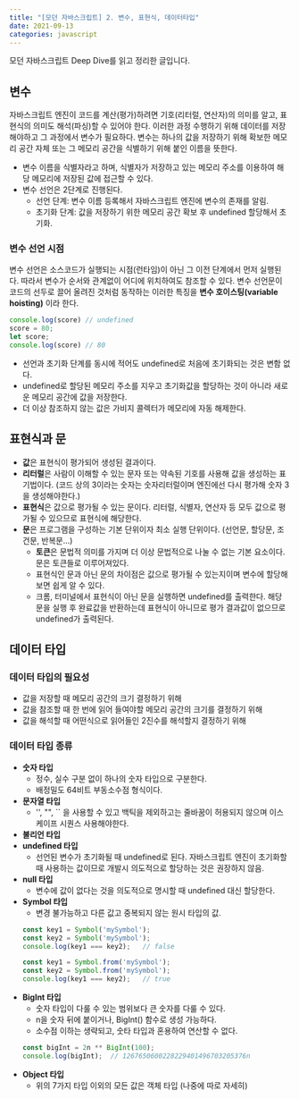```yaml
---
title: "[모던 자바스크립트] 2. 변수, 표현식, 데이터타입"
date: 2021-09-13
categories: javascript
---
```

모던 자바스크립트 Deep Dive를 읽고 정리한 글입니다.

## 변수
자바스크립트 엔진이 코드를 계산(평가)하려면 기호(리터럴, 연산자)의 의미를 알고, 표현식의 의미도 해석(파싱)할 수 있어야 한다. 이러한 과정 수행하기 위해 데이터를 저장해야하고 그 과정에서 변수가 필요하다.
변수는 하나의 값을 저장하기 위해 확보한 메모리 공간 자체 또는 그 메모리 공간을 식별하기 위해 붙인 이름을 뜻한다.
- 변수 이름을 식별자라고 하며, 식별자가 저장하고 있는 메모리 주소를 이용하여 해당 메모리에 저장된 값에 접근할 수 있다.
- 변수 선언은 2단계로 진행된다.
  - 선언 단계: 변수 이름 등록해서 자바스크립트 엔진에 변수의 존재를 알림.
  - 초기화 단계: 값을 저장하기 위한 메모리 공간 확보 후 undefined 할당해서 초기화.

### 변수 선언 시점
변수 선언은 소스코드가 실행되는 시점(런타임)이 아닌 그 이전 단계에서 먼저 실행된다. 따라서 변수가 순서와 관계없이 어디에 위치하여도 참조할 수 있다.
변수 선언문이 코드의 선두로 끌어 올려진 것처럼 동작하는 이러한 특징을 **변수 호이스팅(variable hoisting)** 이라 한다.
```javascript
console.log(score) // undefined
score = 80;
let score;
console.log(score) // 80
```
- 선언과 초기화 단계를 동시에 적어도 undefined로 처음에 초기화되는 것은 변함 없다.
- undefined로 할당된 메모리 주소를 지우고 초기화값을 할당하는 것이 아니라 새로운 메모리 공간에 값을 저장한다.
- 더 이상 참조하지 않는 값은 가비지 콜렉터가 메모리에 자동 해제한다.

## 표현식과 문
- **값**은 표현식이 평가되어 생성된 결과이다.
- **리터럴**은 사람이 이해할 수 있는 문자 또는 약속된 기호를 사용해 값을 생성하는 표기법이다. (코드 상의 3이라는 숫자는 숫자리터럴이며 엔진에선 다시 평가해 숫자 3을 생성해야한다.)
- **표현식**은 값으로 평가될 수 있는 문이다. 리터럴, 식별자, 연산자 등 모두 값으로 평가될 수 있으므로 표현식에 해당한다.
- **문**은 프로그램을 구성하는 기본 단위이자 최소 실행 단위이다. (선언문, 할당문, 조건문, 반복문...)
  - **토큰**은 문법적 의미를 가지며 더 이상 문법적으로 나눌 수 없는 기본 요소이다. 문은 토큰들로 이루어져있다.
  - 표현식인 문과 아닌 문의 차이점은 값으로 평가될 수 있는지이며 변수에 할당해보면 쉽게 알 수 있다.
  - 크롬, 터미널에서 표현식이 아닌 문을 실행하면 undefined를 출력한다. 해당 문을 실행 후 완료값을 반환하는데 표현식이 아니므로 평가 결과값이 없으므로 undefined가 출력된다.

## 데이터 타입
### 데이터 타입의 필요성
- 값을 저장할 때 메모리 공간의 크기 결정하기 위해
- 값을 참조할 때 한 번에 읽어 들여야할 메모리 공간의 크기를 결정하기 위해
- 값을 해석할 때 어떤식으로 읽어들인 2진수를 해석할지 결정하기 위해

### 데이터 타입 종류
- **숫자 타입**
  - 정수, 실수 구분 없이 하나의 숫자 타입으로 구분한다.
  - 배정밀도 64비트 부동소수점 형식이다.
- **문자열 타입**
  - '', "", `` 을 사용할 수 있고 백틱을 제외하고는 줄바꿈이 허용되지 않으며 이스케이프 시퀀스 사용해야한다.
- **불리언 타입**
- **undefined 타입**
  - 선언된 변수가 초기화될 때 undefined로 된다. 자바스크립트 엔진이 초기화할 때 사용하는 값이므로 개발시 의도적으로 할당하는 것은 권장하지 않음.
- **null 타입**
  - 변수에 값이 없다는 것을 의도적으로 명시할 때 undefined 대신 할당한다.
- **Symbol 타입**
  - 변경 불가능하고 다른 값고 중복되지 않는 원시 타입의 값.
  ```javascript
  const key1 = Symbol('mySymbol');
  const key2 = Symbol('mySymbol');
  console.log(key1 === key2);   // false
  
  const key1 = Symbol.from('mySymbol');
  const key2 = Symbol.from('mySymbol');
  console.log(key1 === key2);   // true
  ```
- **BigInt 타입**
  - 숫자 타입이 다룰 수 있는 범위보다 큰 숫자를 다룰 수 있다.
  - n을 숫자 뒤에 붙이거나, BigInt() 함수로 생성 가능하다.
  - 소수점 이하는 생략되고, 숫타 타입과 혼용하여 연산할 수 없다.
  ```javascript
  const bigInt = 2n ** BigInt(100);
  console.log(bigInt);  // 1267650600228229401496703205376n
  ```
- **Object 타입**
  - 위의 7가지 타입 이외의 모든 값은 객체 타입 (나중에 따로 자세히)




